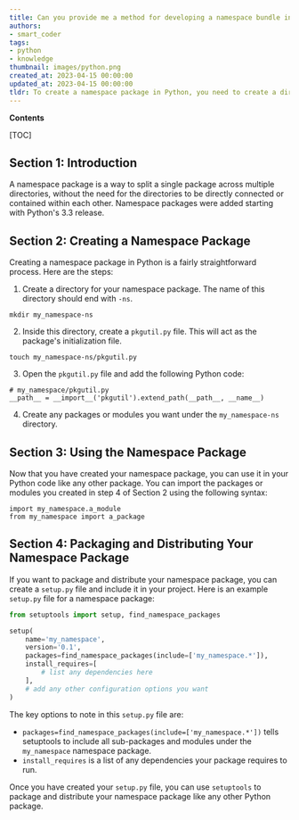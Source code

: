 ```yaml
---
title: Can you provide me a method for developing a namespace bundle in python?
authors:
- smart_coder
tags:
- python
- knowledge
thumbnail: images/python.png
created_at: 2023-04-15 00:00:00
updated_at: 2023-04-15 00:00:00
tldr: To create a namespace package in Python, you need to create a directory with an \_\_init\_\_.py file, and add subsequent directories with their own \_\_init\_\_.py files that declare \_\_path\_\_ variables pointing to the parent directory.
---
```


**Contents**

[TOC]

## Section 1: Introduction

A namespace package is a way to split a single package across multiple directories, without the need for the directories to be directly connected or contained within each other. Namespace packages were added starting with Python's 3.3 release.

## Section 2: Creating a Namespace Package

Creating a namespace package in Python is a fairly straightforward process. Here are the steps:

1. Create a directory for your namespace package. The name of this directory should end with `-ns`.
```
mkdir my_namespace-ns
```
2. Inside this directory, create a `pkgutil.py` file. This will act as the package's initialization file.
```
touch my_namespace-ns/pkgutil.py
```
3. Open the `pkgutil.py` file and add the following Python code:
```
# my_namespace/pkgutil.py
__path__ = __import__('pkgutil').extend_path(__path__, __name__)
```
4. Create any packages or modules you want under the `my_namespace-ns` directory.

## Section 3: Using the Namespace Package

Now that you have created your namespace package, you can use it in your Python code like any other package. You can import the packages or modules you created in step 4 of Section 2 using the following syntax:
```
import my_namespace.a_module
from my_namespace import a_package
```

## Section 4: Packaging and Distributing Your Namespace Package

If you want to package and distribute your namespace package, you can create a `setup.py` file and include it in your project. Here is an example `setup.py` file for a namespace package:

```python
from setuptools import setup, find_namespace_packages

setup(
    name='my_namespace',
    version='0.1',
    packages=find_namespace_packages(include=['my_namespace.*']),
    install_requires=[
        # list any dependencies here
    ],
    # add any other configuration options you want
)
```

The key options to note in this `setup.py` file are:
- `packages=find_namespace_packages(include=['my_namespace.*'])` tells setuptools to include all sub-packages and modules under the `my_namespace` namespace package.
- `install_requires` is a list of any dependencies your package requires to run.

Once you have created your `setup.py` file, you can use `setuptools` to package and distribute your namespace package like any other Python package.
